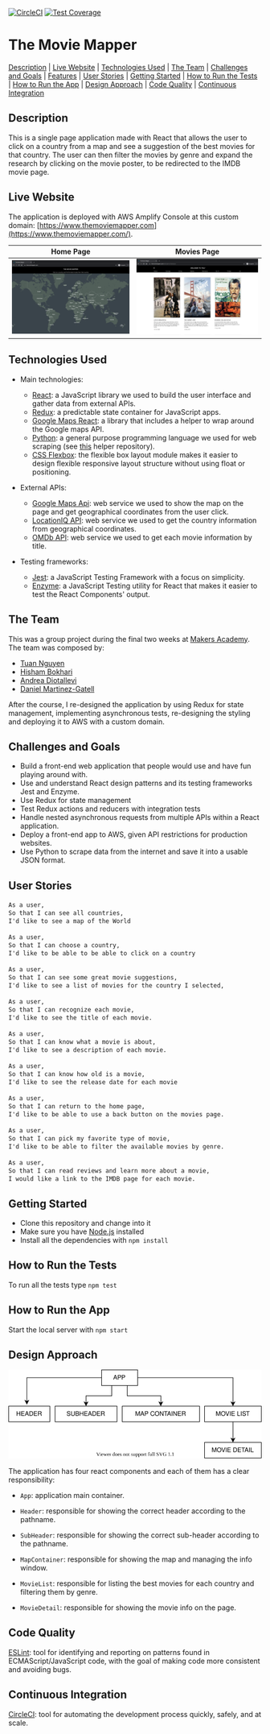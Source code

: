 [![CircleCI](https://circleci.com/gh/AndreaDiotallevi/the-movie-mapper.svg?style=shield)](https://circleci.com/gh/AndreaDiotallevi/the-movie-mapper) [![Test Coverage](https://api.codeclimate.com/v1/badges/2e51fe5571066fd4380b/test_coverage)](https://codeclimate.com/github/AndreaDiotallevi/the-movie-mapper/test_coverage)

# The Movie Mapper

[Description](#description) | [Live Website](#live-website) | [Technologies Used](#technologies-used) | [The Team](#the-team) | [Challenges and Goals](#challenges-and-goals) | [Features](#features) | [User Stories](#user-stories) | [Getting Started](#getting-started) | [How to Run the Tests](#how-to-run-the-tests) | [How to Run the App](#how-to-run-the-app) | [Design Approach](#design-approach) | [Code Quality](#code-quality) | [Continuous Integration](#continuous-integration)

## Description

This is a single page application made with React that allows the user to click on a country from a map and see a suggestion of the best movies for that country. The user can then filter the movies by genre and expand the research by clicking on the movie poster, to be redirected to the IMDB movie page.

## Live Website

The application is deployed with AWS Amplify Console at this custom domain: [https://www.themoviemapper.com](https://www.themoviemapper.com/).

Home Page             |  Movies Page
:-------------------------:|:-------------------------:
![](./src/assets/the-movie-mapper-home.png)  |  ![](./src/assets/the-movie-mapper-movies.png)

## Technologies Used

- Main technologies:

  - [React](https://reactjs.org/): a JavaScript library we used to build the user interface and gather data from external APIs.
  - [Redux](https://redux.js.org/): a predictable state container for JavaScript apps.
  - [Google Maps React](https://www.npmjs.com/package/google-maps-react): a library that includes a helper to wrap around the Google maps API.
  - [Python](https://www.python.org/): a general purpose programming language we used for web scraping (see [this](https://github.com/AndreaDiotallevi/movie-titles-scraper) helper repository).
  - [CSS Flexbox](https://developer.mozilla.org/en-US/docs/Web/CSS/CSS_Flexible_Box_Layout/Basic_Concepts_of_Flexbox): the flexible box layout module makes it easier to design flexible responsive layout structure without using float or positioning.

- External APIs:

  - [Google Maps Api](https://developers.google.com/maps/documentation): web service we used to show the map on the page and get geographical coordinates from the user click.
  - [LocationIQ API](https://locationiq.com/docs): web service we used to get the country information from geographical coordinates.
  - [OMDb API](http://www.omdbapi.com/): web service we used to get each movie information by title.

- Testing frameworks:
  - [Jest](https://jestjs.io/): a JavaScript Testing Framework with a focus on simplicity.
  - [Enzyme](https://www.npmjs.com/package/enzyme): a JavaScript Testing utility for React that makes it easier to test the React Components' output.

## The Team

This was a group project during the final two weeks at [Makers Academy](https://makers.tech/). The team was composed by:

- [Tuan Nguyen](https://github.com/TuanNguyen1010)
- [Hisham Bokhari](https://github.com/hishambokhari)
- [Andrea Diotallevi](https://github.com/AndreaDiotallevi)
- [Daniel Martinez-Gatell](https://github.com/denriquem)

After the course, I re-designed the application by using Redux for state management, implementing asynchronous tests, re-designing the styling and deploying it to AWS with a custom domain.

## Challenges and Goals

- Build a front-end web application that people would use and have fun playing around with.
- Use and understand React design patterns and its testing frameworks Jest and Enzyme.
- Use Redux for state management
- Test Redux actions and reducers with integration tests
- Handle nested asynchronous requests from multiple APIs within a React application.
- Deploy a front-end app to AWS, given API restrictions for production websites.
- Use Python to scrape data from the internet and save it into a usable JSON format.

## User Stories

```
As a user,
So that I can see all countries,
I'd like to see a map of the World

As a user,
So that I can choose a country,
I'd like to be able to be able to click on a country

As a user,
So that I can see some great movie suggestions,
I'd like to see a list of movies for the country I selected,

As a user,
So that I can recognize each movie,
I'd like to see the title of each movie.

As a user,
So that I can know what a movie is about,
I'd like to see a description of each movie.

As a user,
So that I can know how old is a movie,
I'd like to see the release date for each movie

As a user,
So that I can return to the home page,
I'd like to be able to use a back button on the movies page.

As a user,
So that I can pick my favorite type of movie,
I'd like to be able to filter the available movies by genre.

As a user,
So that I can read reviews and learn more about a movie,
I would like a link to the IMDB page for each movie.
```

## Getting Started

- Clone this repository and change into it
- Make sure you have [Node.js](https://nodejs.org/en/download/) installed
- Install all the dependencies with `npm install`

## How to Run the Tests

To run all the tests type `npm test`

## How to Run the App

Start the local server with `npm start`

## Design Approach

<p align="center">
  <img src="./src/assets/react-components-diagram.svg" alt="react-components-diagram"></img>
</p>

The application has four react components and each of them has a clear responsibility:

- `App`: application main container.

- `Header`: responsible for showing the correct header according to the pathname.

- `SubHeader`: responsible for showing the correct sub-header according to the pathname.

- `MapContainer`: responsible for showing the map and managing the info window.

- `MovieList`: responsible for listing the best movies for each country and filtering them by genre.

- `MovieDetail`: responsible for showing the movie info on the page.

## Code Quality

[ESLint](https://eslint.org/): tool for identifying and reporting on patterns found in ECMAScript/JavaScript code, with the goal of making code more consistent and avoiding bugs.

## Continuous Integration

[CircleCI](https://circleci.com/): tool for automating the development process quickly, safely, and at scale.
